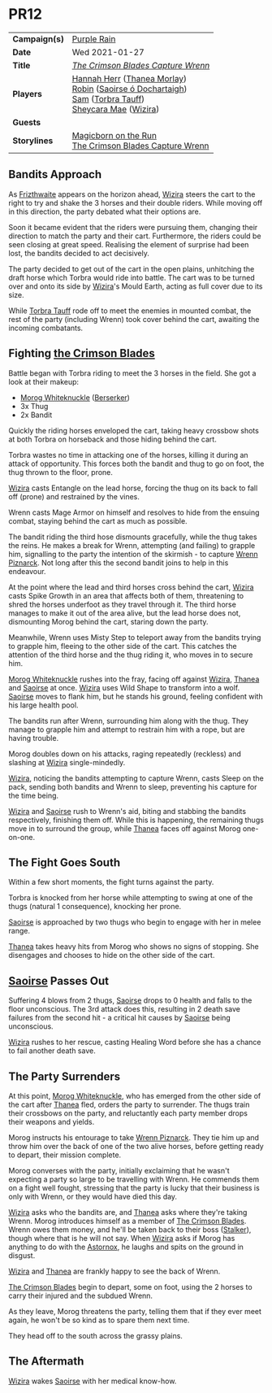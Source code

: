 # PR12

|||
| --- | --- |
| **Campaign(s)** | [Purple Rain](../campaigns/C1-purple-rain.md) | session.3
| **Date** | Wed 2021-01-27 |
| **Title** | *[The Crimson Blades Capture Wrenn](../storylines/the-crimson-blades-capture-wrenn.md)* |
| **Players** | [Hannah Herr](../players/hannah-herr.md) ([Thanea Morlay](../characters/thanea-morlay.md))<br>[Robin](../players/robin.md) ([Saoirse ó Dochartaigh](../characters/saoirse-o-dochartaigh.md))<br>[Sam](../players/sam.md) ([Torbra Tauff](../characters/torbra-tauff.md))<br>[Sheycara Mae](../players/sheycara-mae.md) ([Wizira](../characters/wizira.md)) |
| **Guests** | |
| **Storylines** | [Magicborn on the Run](../storylines/ended/magicborn-on-the-run.md)<br>[The Crimson Blades Capture Wrenn](../storylines/the-crimson-blades-capture-wrenn.md) |

## Bandits Approach

As [Frizthwaite](../places/villages/frizthwaite.md) appears on the horizon ahead, [Wizira](../characters/wizira.md) steers the cart to the right to try and shake the 3 horses and their double riders. While moving off in this direction, the party debated what their options are.

Soon it became evident that the riders were pursuing them, changing their direction to match the party and their cart. Furthermore, the riders could be seen closing at great speed. Realising the element of surprise had been lost, the bandits decided to act decisively.

The party decided to get out of the cart in the open plains, unhitching the draft horse which Torbra would ride into battle. The cart was to be turned over and onto its side by [Wizira](../characters/wizira.md)'s Mould Earth, acting as full cover due to its size.

While [Torbra Tauff](../characters/torbra-tauff.md) rode off to meet the enemies in mounted combat, the rest of the party (including Wrenn) took cover behind the cart, awaiting the incoming combatants.

## Fighting [the Crimson Blades](../organisations/the-crimson-blades.md)

Battle began with Torbra riding to meet the 3 horses in the field. She got a look at their makeup:

- [Morog Whiteknuckle](../characters/morog-whiteknuckle.md) ([Berserker]())
- 3x Thug
- 2x Bandit

Quickly the riding horses enveloped the cart, taking heavy crossbow shots at both Torbra on horseback and those hiding behind the cart.

Torbra wastes no time in attacking one of the horses, killing it during an attack of opportunity. This forces both the bandit and thug to go on foot, the thug thrown to the floor, prone.

[Wizira](../characters/wizira.md) casts Entangle on the lead horse, forcing the thug on its back to fall off (prone) and restrained by the vines.

Wrenn casts Mage Armor on himself and resolves to hide from the ensuing combat, staying behind the cart as much as possible.

The bandit riding the third hose dismounts gracefully, while the thug takes the reins. He makes a break for Wrenn, attempting (and failing) to grapple him, signalling to the party the intention of the skirmish - to capture [Wrenn Piznarck](../characters/wrenn-piznarck.md). Not long after this the second bandit joins to help in this endeavour.

At the point where the lead and third horses cross behind the cart, [Wizira](../characters/wizira.md) casts Spike Growth in an area that affects both of them, threatening to shred the horses underfoot as they travel through it. The third horse manages to make it out of the area alive, but the lead horse does not, dismounting Morog behind the cart, staring down the party.

Meanwhile, Wrenn uses Misty Step to teleport away from the bandits trying to grapple him, fleeing to the other side of the cart. This catches the attention of the third horse and the thug riding it, who moves in to secure him.

[Morog Whiteknuckle](../characters/morog-whiteknuckle.md) rushes into the fray, facing off against [Wizira](../characters/wizira.md), [Thanea](../../../astarus/people/thanea.md) and [Saoirse](../../../astarus/people/saoirse.md) at once. [Wizira](../characters/wizira.md) uses Wild Shape to transform into a wolf. [Saoirse](../../../astarus/people/saoirse.md) moves to flank him, but he stands his ground, feeling confident with his large health pool.

The bandits run after Wrenn, surrounding him along with the thug. They manage to grapple him and attempt to restrain him with a rope, but are having trouble.

Morog doubles down on his attacks, raging repeatedly (reckless) and slashing at [Wizira](../characters/wizira.md) single-mindedly.

[Wizira](../characters/wizira.md), noticing the bandits attempting to capture Wrenn, casts Sleep on the pack, sending both bandits and Wrenn to sleep, preventing his capture for the time being.

[Wizira](../characters/wizira.md) and [Saoirse](../../../astarus/people/saoirse.md) rush to Wrenn's aid, biting and stabbing the bandits respectively, finishing them off. While this is happening, the remaining thugs move in to surround the group, while [Thanea](../../../astarus/people/thanea.md) faces off against Morog one-on-one.

## The Fight Goes South

Within a few short moments, the fight turns against the party.

Torbra is knocked from her horse while attempting to swing at one of the thugs (natural 1 consequence), knocking her prone.

[Saoirse](../../../astarus/people/saoirse.md) is approached by two thugs who begin to engage with her in melee range.

[Thanea](../../../astarus/people/thanea.md) takes heavy hits from Morog who shows no signs of stopping. She disengages and chooses to hide on the other side of the cart.

## [Saoirse](../../../astarus/people/saoirse.md) Passes Out

Suffering 4 blows from 2 thugs, [Saoirse](../../../astarus/people/saoirse.md) drops to 0 health and falls to the floor unconscious. The 3rd attack does this, resulting in 2 death save failures from the second hit - a critical hit causes by [Saoirse](../../../astarus/people/saoirse.md) being unconscious.

[Wizira](../characters/wizira.md) rushes to her rescue, casting Healing Word before she has a chance to fail another death save.

## The Party Surrenders

At this point, [Morog Whiteknuckle](../characters/morog-whiteknuckle.md), who has emerged from the other side of the cart after [Thanea](../../../astarus/people/thanea.md) fled, orders the party to surrender. The thugs train their crossbows on the party, and reluctantly each party member drops their weapons and yields.

Morog instructs his entourage to take [Wrenn Piznarck](../characters/wrenn-piznarck.md). They tie him up and throw him over the back of one of the two alive horses, before getting ready to depart, their mission complete.

Morog converses with the party, initially exclaiming that he wasn't expecting a party so large to be travelling with Wrenn. He commends them on a fight well fought, stressing that the party is lucky that their business is only with Wrenn, or they would have died this day.

[Wizira](../characters/wizira.md) asks who the bandits are, and [Thanea](../../../astarus/people/thanea.md) asks where they're taking Wrenn. Morog introduces himself as a member of [The Crimson Blades](../organisations/the-crimson-blades.md). Wrenn owes them money, and he'll be taken back to their boss ([Stalker](../characters/stalker.md)), though where that is he will not say. When [Wizira](../characters/wizira.md) asks if Morog has anything to do with the [Astornox](../organisations/astornox/astornox.md), he laughs and spits on the ground in disgust.

[Wizira](../characters/wizira.md) and [Thanea](../../../astarus/people/thanea.md) are frankly happy to see the back of Wrenn.

[The Crimson Blades](../organisations/the-crimson-blades.md) begin to depart, some on foot, using the 2 horses to carry their injured and the subdued Wrenn.

As they leave, Morog threatens the party, telling them that if they ever meet again, he won't be so kind as to spare them next time.

They head off to the south across the grassy plains.

## The Aftermath

[Wizira](../characters/wizira.md) wakes [Saoirse](../../../astarus/people/saoirse.md) with her medical know-how.
